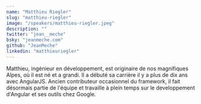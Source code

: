 ```yaml
---
name: "Matthieu Riegler"
slug: "matthieu-riegler"
image: "/speakers/matthieu-riegler.jpeg"
description: ""
twitter: "jean__meche"
bsky: "jeanmeche.com"
github: "JeanMeche"
linkedin: "matthieuriegler"
---
```

Matthieu, ingénieur en développement, est originaire de nos magnifiques Alpes, où il est né et a grandi. Il a débuté sa carrière il y a plus de dix ans avec AngularJS. Ancien contributeur occasionnel du framework, il fait désormais partie de l'équipe et travaille à plein temps sur le developpement d'Angular et ses outils chez Google.